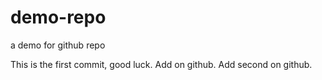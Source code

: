 # demo-repo
a demo for github repo

This is the first commit, good luck. Add on github. Add second on github.
